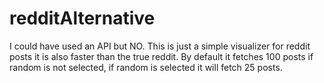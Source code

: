 # redditAlternative
I could have used an API but NO. 
This is just a simple visualizer for reddit posts it is also faster than the true reddit. By default it fetches 100 posts if random is not selected, if random is selected it will fetch 25 posts.
